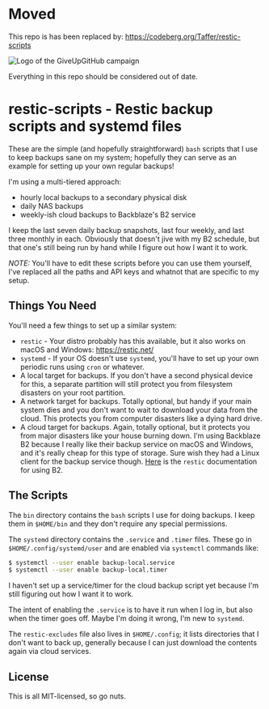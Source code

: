 # Moved

This repo is has been replaced by: https://codeberg.org/Taffer/restic-scripts

![Logo of the GiveUpGitHub campaign](https://sfconservancy.org/img/GiveUpGitHub.png)

Everything in this repo should be considered out of date.

# restic-scripts - Restic backup scripts and systemd files

These are the simple (and hopefully straightforward) `bash` scripts that I
use to keep backups sane on my system; hopefully they can serve as an example
for setting up your own regular backups!

I'm using a multi-tiered approach:

* hourly local backups to a secondary physical disk
* daily NAS backups
* weekly-ish cloud backups to Backblaze's B2 service

I keep the last seven daily backup snapshots, last four weekly, and last
three monthly in each. Obviously that doesn't jive with my B2 schedule, but
that one's still being run by hand while I figure out how I want it to work.

*NOTE:* You'll have to edit these scripts before you can use them yourself,
I've replaced all the paths and API keys and whatnot that are specific to my
setup.

## Things You Need

You'll need a few things to set up a similar system:

* `restic` - Your distro probably has this available, but it also works on
  macOS and Windows: https://restic.net/
* `systemd` - If your OS doesn't use `systemd`, you'll have to set up your own
  periodic runs using `cron` or whatever.
* A local target for backups. If you don't have a second physical device for
  this, a separate partition will still protect you from filesystem disasters
  on your root partition.
* A network target for backups. Totally optional, but handy if your main
  system dies and you don't want to wait to download your data from the cloud.
  This protects you from computer disasters like a dying hard drive.
* A cloud target for backups. Again, totally optional, but it protects you
  from major disasters like your house burning down. I'm using Backblaze B2
  because I really like their backup service on macOS and Windows, and it's
  really cheap for this type of storage. Sure wish they had a Linux client for
  the backup service though.
  [Here](https://restic.readthedocs.io/en/stable/030_preparing_a_new_repo.html#backblaze-b2)
  is the `restic` documentation for using B2.

## The Scripts

The `bin` directory contains the `bash` scripts I use for doing backups. I
keep them in `$HOME/bin` and they don't require any special permissions.

The `systemd` directory contains the `.service` and `.timer` files. These go
in `$HOME/.config/systemd/user` and are enabled via `systemctl` commands like:

```sh
$ systemctl --user enable backup-local.service
$ systemctl --user enable backup-local.timer
```

I haven't set up a service/timer for the cloud backup script yet because I'm
still figuring out how I want it to work.

The intent of enabling the `.service` is to have it run when I log in, but also
when the timer goes off. Maybe I'm doing it wrong, I'm new to `systemd`.

The `restic-excludes` file also lives in `$HOME/.config`; it lists directories
that I don't want to back up, generally because I can just download the
contents again via cloud services.

## License

This is all MIT-licensed, so go nuts.
